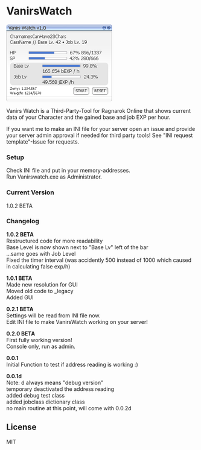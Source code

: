 # VanirsWatch  
  
![alt text](https://github.com/ckanitz/vanirswatch/blob/master/vanirs_watch_assets/vanirswatch_layout.png)  
  
Vanirs Watch is a Third-Party-Tool for Ragnarok Online that shows current data of your Character and the gained base and job EXP per hour.  
  
If you want me to make an INI file for your server open an issue and provide your server admin approval if needed for third party tools! See "INI request template"-Issue for requests.  
  
### Setup  
Check INI file and put in your memory-addresses.  
Run Vanirswatch.exe as Administrator.  
  
### Current Version  
1.0.2 BETA  
  
### Changelog  
**1.0.2 BETA**  
Restructured code for more readability  
Base Level is now shown next to "Base Lv" left of the bar  
...same goes with Job Level  
Fixed the timer interval (was accidently 500 instead of 1000 which caused in calculating false exp/h)  
  
**1.0.1 BETA**  
Made new resolution for GUI  
Moved old code to _legacy  
Added GUI  
  
**0.2.1 BETA**  
Settings will be read from INI file now.  
Edit INI file to make VanirsWatch working on your server!  

**0.2.0 BETA**  
First fully working version!  
Console only, run as admin.  

**0.0.1**  
Initial Function to test if address reading is working :)

**0.0.1d**  
Note: d always means "debug version"  
temporary deactivated the address reading  
added debug test class  
added jobclass dictionary class  
no main routine at this point, will come with 0.0.2d  

License
----

MIT
